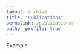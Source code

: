 ```yaml
---
layout: archive
title: "Publications"
permalink: /publications/
author_profile: true
---
```


Example
